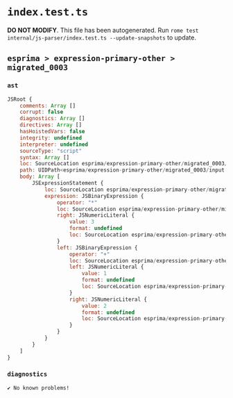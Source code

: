 # `index.test.ts`

**DO NOT MODIFY**. This file has been autogenerated. Run `rome test internal/js-parser/index.test.ts --update-snapshots` to update.

## `esprima > expression-primary-other > migrated_0003`

### `ast`

```javascript
JSRoot {
	comments: Array []
	corrupt: false
	diagnostics: Array []
	directives: Array []
	hasHoistedVars: false
	integrity: undefined
	interpreter: undefined
	sourceType: "script"
	syntax: Array []
	loc: SourceLocation esprima/expression-primary-other/migrated_0003/input.js 1:0-1:12
	path: UIDPath<esprima/expression-primary-other/migrated_0003/input.js>
	body: Array [
		JSExpressionStatement {
			loc: SourceLocation esprima/expression-primary-other/migrated_0003/input.js 1:0-1:12
			expression: JSBinaryExpression {
				operator: "*"
				loc: SourceLocation esprima/expression-primary-other/migrated_0003/input.js 1:0-1:12
				right: JSNumericLiteral {
					value: 3
					format: undefined
					loc: SourceLocation esprima/expression-primary-other/migrated_0003/input.js 1:11-1:12
				}
				left: JSBinaryExpression {
					operator: "+"
					loc: SourceLocation esprima/expression-primary-other/migrated_0003/input.js 1:1-1:6
					left: JSNumericLiteral {
						value: 1
						format: undefined
						loc: SourceLocation esprima/expression-primary-other/migrated_0003/input.js 1:1-1:2
					}
					right: JSNumericLiteral {
						value: 2
						format: undefined
						loc: SourceLocation esprima/expression-primary-other/migrated_0003/input.js 1:5-1:6
					}
				}
			}
		}
	]
}
```

### `diagnostics`

```
✔ No known problems!

```
